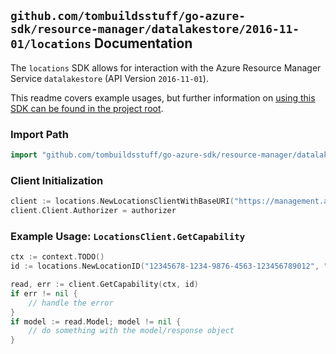 
## `github.com/tombuildsstuff/go-azure-sdk/resource-manager/datalakestore/2016-11-01/locations` Documentation

The `locations` SDK allows for interaction with the Azure Resource Manager Service `datalakestore` (API Version `2016-11-01`).

This readme covers example usages, but further information on [using this SDK can be found in the project root](https://github.com/tombuildsstuff/go-azure-sdk/tree/main/docs).

### Import Path

```go
import "github.com/tombuildsstuff/go-azure-sdk/resource-manager/datalakestore/2016-11-01/locations"
```


### Client Initialization

```go
client := locations.NewLocationsClientWithBaseURI("https://management.azure.com")
client.Client.Authorizer = authorizer
```


### Example Usage: `LocationsClient.GetCapability`

```go
ctx := context.TODO()
id := locations.NewLocationID("12345678-1234-9876-4563-123456789012", "locationValue")

read, err := client.GetCapability(ctx, id)
if err != nil {
	// handle the error
}
if model := read.Model; model != nil {
	// do something with the model/response object
}
```
